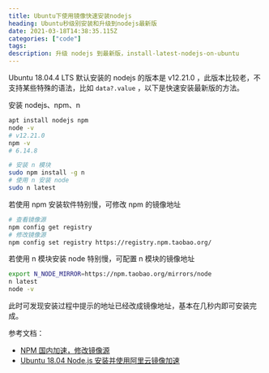 ```yaml
---
title: Ubuntu下使用镜像快速安装nodejs 
heading: Ubuntu秒级别安装和升级到nodejs最新版
date: 2021-03-18T14:38:35.115Z
categories: ["code"]
tags: 
description: 升级 nodejs 到最新版，install-latest-nodejs-on-ubuntu
---
```


Ubuntu 18.04.4 LTS 默认安装的 nodejs 的版本是 v12.21.0 ，此版本比较老，不支持某些特殊的语法，比如 `data?.value` ，以下是快速安装最新版的方法。

安装 nodejs、npm、n
```bash
apt install nodejs npm
node -v
# v12.21.0
npm -v 
# 6.14.8

# 安装 n 模块
sudo npm install -g n
# 使用 n 安装 node
sudo n latest
```

若使用 npm 安装软件特别慢，可修改 npm 的镜像地址
```bash
# 查看镜像源
npm config get registry
# 修改镜像源
npm config set registry https://registry.npm.taobao.org/
```

若使用 n 模块安装 node 特别慢，可配置 n 模块的镜像地址

```bash
export N_NODE_MIRROR=https://npm.taobao.org/mirrors/node
n latest
node -v
```

此时可发现安装过程中提示的地址已经改成镜像地址，基本在几秒内即可安装完成。

参考文档：  
- [NPM 国内加速，修改镜像源](https://learnku.com/articles/15975/npm-accelerate-and-modify-mirror-source-in-china)
- [Ubuntu 18.04 Node.js 安装并使用阿里云镜像加速](https://blog.csdn.net/VHs1996/article/details/105316925)
